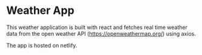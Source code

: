 # Weather App

This weather application is built with react and fetches real time weather data from the open weather API (https://openweathermap.org/) using axios.

The app is hosted on netlify.
